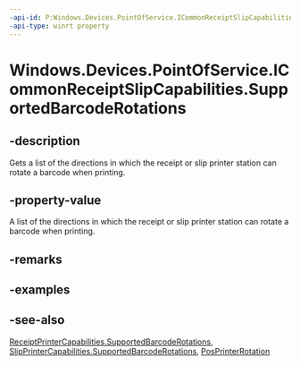----api-id: P:Windows.Devices.PointOfService.ICommonReceiptSlipCapabilities.SupportedBarcodeRotations
-api-type: winrt property
---<!-- Property syntaxpublic Windows.Foundation.Collections.IVectorView<Windows.Devices.PointOfService.PosPrinterRotation> SupportedBarcodeRotations { get; }--># Windows.Devices.PointOfService.ICommonReceiptSlipCapabilities.SupportedBarcodeRotations## -descriptionGets a list of the directions in which the receipt or slip printer station can rotate a barcode when printing.## -property-valueA list of the directions in which the receipt or slip printer station can rotate a barcode when printing.## -remarks## -examples## -see-also[ReceiptPrinterCapabilities.SupportedBarcodeRotations](receiptprintercapabilities_supportedbarcoderotations.md), [SlipPrinterCapabilities.SupportedBarcodeRotations](slipprintercapabilities_supportedbarcoderotations.md), [PosPrinterRotation](posprinterrotation.md)